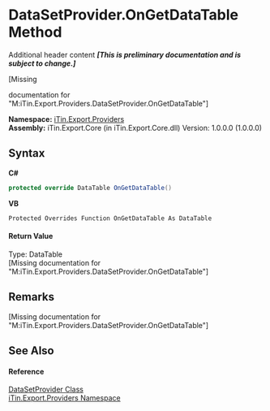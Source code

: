# DataSetProvider.OnGetDataTable Method 
Additional header content _**\[This is preliminary documentation and is subject to change.\]**_

\[Missing <summary> documentation for "M:iTin.Export.Providers.DataSetProvider.OnGetDataTable"\]

**Namespace:**&nbsp;<a href="88ce2d85-b580-9172-af9f-493dcf584f68">iTin.Export.Providers</a><br />**Assembly:**&nbsp;iTin.Export.Core (in iTin.Export.Core.dll) Version: 1.0.0.0 (1.0.0.0)

## Syntax

**C#**<br />
``` C#
protected override DataTable OnGetDataTable()
```

**VB**<br />
``` VB
Protected Overrides Function OnGetDataTable As DataTable
```


#### Return Value
Type: DataTable<br />\[Missing <returns> documentation for "M:iTin.Export.Providers.DataSetProvider.OnGetDataTable"\]

## Remarks
\[Missing <remarks> documentation for "M:iTin.Export.Providers.DataSetProvider.OnGetDataTable"\]

## See Also


#### Reference
<a href="a5867bf8-44b5-f776-5c3e-e9c1d4f1fc71">DataSetProvider Class</a><br /><a href="88ce2d85-b580-9172-af9f-493dcf584f68">iTin.Export.Providers Namespace</a><br />